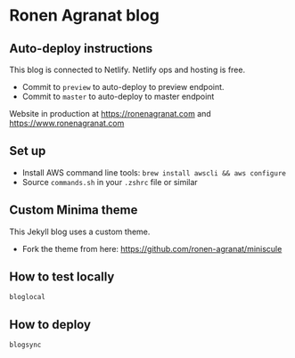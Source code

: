# Ronen Agranat blog

## Auto-deploy instructions

This blog is connected to Netlify. Netlify ops and hosting is free.

* Commit to `preview` to auto-deploy to preview endpoint.
* Commit to `master` to auto-deploy to master endpoint

Website in production at https://ronenagranat.com and https://www.ronenagranat.com

## Set up

* Install AWS command line tools: `brew install awscli && aws configure`
* Source `commands.sh` in your `.zshrc` file or similar

## Custom Minima theme

This Jekyll blog uses a custom theme.

* Fork the theme from here: https://github.com/ronen-agranat/miniscule

## How to test locally

    bloglocal

## How to deploy

    blogsync
